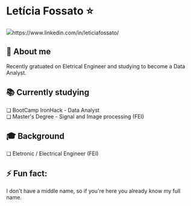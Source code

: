 <h1>Letícia Fossato ⭐️  </h1>
<img src="https://img.shields.io/badge/linkedin-%230077B5.svg?&style=for-the-badge&logo=linkedin&logoColor=white" />https://www.linkedin.com/in/leticiafossato/</img>
<b><h2>📌  About me</h2></b>
Recently gratuated on Eletrical Engineer and studying to become a Data Analyst.

<b><h2>📚 Currently studying</h2></b>
❏ BootCamp IronHack - Data Analyst<br>
❏ Master's Degree - Signal and Image processing (FEI)

<b><h2>🎓 Background</h2></b>
❏ Eletronic / Electrical Engineer (FEI)

<b><h2>⚡ Fun fact:</h2></b>
I don't have a middle name, so if you're here you already know my full name.

<!--
**leticiafossato/leticiafossato** is a ✨ _special_ ✨ repository because its `README.md` (this file) appears on your GitHub profile.

Here are some ideas to get you started:

- 🔭 I’m currently working on ...
- 🌱 I’m currently learning ...
- 👯 I’m looking to collaborate on ...
- 🤔 I’m looking for help with ...
- 💬 Ask me about ...
- 📫 How to reach me: ...
- 😄 Pronouns: ...
- ⚡ Fun fact: ...
-->
